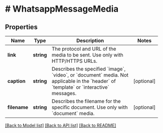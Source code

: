 # # WhatsappMessageMedia

## Properties

Name | Type | Description | Notes
------------ | ------------- | ------------- | -------------
**link** | **string** | The protocol and URL of the media to be sent. Use only with HTTP/HTTPS URLs. |
**caption** | **string** | Describes the specified &#x60;image&#x60;, &#x60;video&#x60;, or &#x60;document&#x60; media. Not applicable in the &#x60;header&#x60; of &#x60;template&#x60; or &#x60;interactive&#x60; messages. | [optional]
**filename** | **string** | Describes the filename for the specific document. Use only with &#x60;document&#x60; media. | [optional]

[[Back to Model list]](../../README.md#models) [[Back to API list]](../../README.md#endpoints) [[Back to README]](../../README.md)
